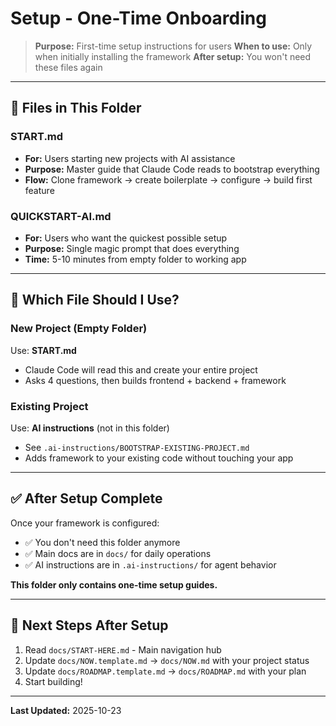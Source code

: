 # Setup - One-Time Onboarding

> **Purpose:** First-time setup instructions for users
> **When to use:** Only when initially installing the framework
> **After setup:** You won't need these files again

---

## 📁 Files in This Folder

### **START.md**
- **For:** Users starting new projects with AI assistance
- **Purpose:** Master guide that Claude Code reads to bootstrap everything
- **Flow:** Clone framework → create boilerplate → configure → build first feature

### **QUICKSTART-AI.md**
- **For:** Users who want the quickest possible setup
- **Purpose:** Single magic prompt that does everything
- **Time:** 5-10 minutes from empty folder to working app

---

## 🎯 Which File Should I Use?

### **New Project (Empty Folder)**
Use: **START.md**
- Claude Code will read this and create your entire project
- Asks 4 questions, then builds frontend + backend + framework

### **Existing Project**
Use: **AI instructions** (not in this folder)
- See `.ai-instructions/BOOTSTRAP-EXISTING-PROJECT.md`
- Adds framework to your existing code without touching your app

---

## ✅ After Setup Complete

Once your framework is configured:
- ✅ You don't need this folder anymore
- ✅ Main docs are in `docs/` for daily operations
- ✅ AI instructions are in `.ai-instructions/` for agent behavior

**This folder only contains one-time setup guides.**

---

## 🔄 Next Steps After Setup

1. Read `docs/START-HERE.md` - Main navigation hub
2. Update `docs/NOW.template.md` → `docs/NOW.md` with your project status
3. Update `docs/ROADMAP.template.md` → `docs/ROADMAP.md` with your plan
4. Start building!

---

**Last Updated:** 2025-10-23
